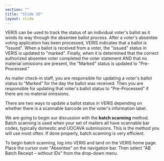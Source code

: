 ```yaml
---
section: ""
title: "Slide 35"
layout: slide
---
```


VERIS can be used to track the status of an individual voter's ballot as it winds its way through the absentee ballot process. After a voter's absentee voting application has been processed, VERIS indicates that a ballot is "Issued". When a ballot is received from a voter, the "issued" status in VERIS is updated to "marked". Finally, when it is determined that the correct authorized absentee voter completed the voter statement AND that no material omissions are present, the "Marked" status is updated to "Pre-Processed."

As mailer check-in staff, you are responsible for updating a voter's ballot status to "Marked" for the day the ballot was received. Then you are responsible for updating that voter's ballot status to "Pre-Processed" if there are no material omissions.

There are two ways to update a ballot status in VERIS depending on whether there is a scannable barcode on the voter's information label.

We are going to begin our discussion with the **batch scanning** method. Batch scanning is used when your set of mailers all have scannable bar codes, typically domestic and UOCAVA submissions. This is the method you will use most often. If done properly, batch scanning is very efficient.

To begin batch scanning, log into VERIS and land on the VERIS home page. Place the cursor over "Absentee" on the navigation bar. Then select "AB Batch Receipt – without IDs" from the drop-down menu.